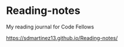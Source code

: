 # Reading-notes

My reading journal for Code Fellows







<https://sdmartinez13.github.io/Reading-notes/>

